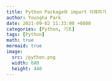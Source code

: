 ```yaml
---
title: Python Package와 import 이해하기
author: Youngha Park
date: 2021-09-02 11:33:00 +0800
categories: [Python, 기초]
tags: [Python]
math: true
mermaid: true
image:
  src: /python.png
  width: 680
  height: 440
---
```


